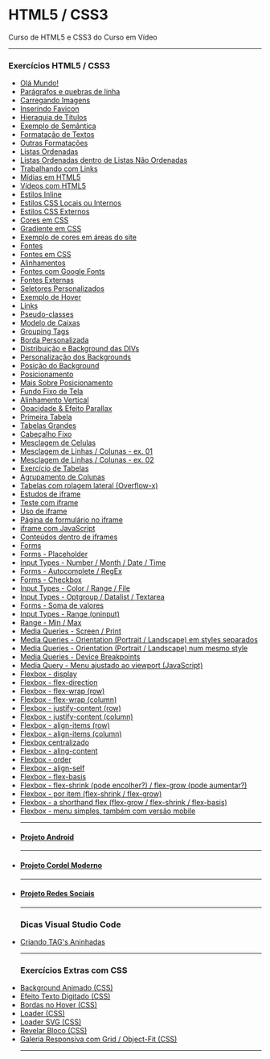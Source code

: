 # HTML5 / CSS3
 Curso de HTML5 e CSS3 do Curso em Vídeo
***
### Exercícios HTML5 / CSS3

<ul>
<li><a href="https://viniciusm0raes.github.io/html-css/exercicios/ex001/index.html"> Olá Mundo!</a></li>
<li><a href="https://viniciusm0raes.github.io/html-css/exercicios/ex002/index.html"> Parágrafos e quebras de linha</a></li>
<li><a href="https://viniciusm0raes.github.io/html-css/exercicios/ex003/index.html"> Carregando Imagens</a></li>
<li><a href="https://viniciusm0raes.github.io/html-css/exercicios/ex004/index.html"> Inserindo Favicon</a></li>
<li><a href="https://viniciusm0raes.github.io/html-css/exercicios/ex006/index.html"> Hieraquia de Títulos</a></li>
<li><a href="https://viniciusm0raes.github.io/html-css/exercicios/ex007/index.html"> Exemplo de Semântica</a></li>
<li><a href="https://viniciusm0raes.github.io/html-css/exercicios/ex008/index.html"> Formatação de Textos</a></li>
<li><a href="https://viniciusm0raes.github.io/html-css/exercicios/ex008b/index.html">Outras Formatações</a></li>
<li><a href="https://viniciusm0raes.github.io/html-css/exercicios/ex009/index.html"> Listas Ordenadas</a></li>
<li><a href="https://viniciusm0raes.github.io/html-css/exercicios/ex009b/index.html">Listas Ordenadas dentro de Listas Não Ordenadas</a></li>
<li><a href="https://viniciusm0raes.github.io/html-css/exercicios/ex010/index.html"> Trabalhando com Links</a></li>
<li><a href="https://viniciusm0raes.github.io/html-css/exercicios/ex011/index.html"> Mídias em HTML5</a></li>
<li><a href="https://viniciusm0raes.github.io/html-css/exercicios/ex012/index.html"> Vídeos com HTML5</a></li>
<li><a href="https://viniciusm0raes.github.io/html-css/exercicios/ex013/index.html"> Estilos Inline</a></li>
<li><a href="https://viniciusm0raes.github.io/html-css/exercicios/ex014/index.html"> Estilos CSS Locais ou Internos</a></li>
<li><a href="https://viniciusm0raes.github.io/html-css/exercicios/ex015/index.html"> Estilos CSS Externos</a></li>
<li><a href="https://viniciusm0raes.github.io/html-css/exercicios/ex016/cor01.html"> Cores em CSS</a></li>
<li><a href="https://viniciusm0raes.github.io/html-css/exercicios/ex016/cor02.html"> Gradiente em CSS</a></li>
<li><a href="https://viniciusm0raes.github.io/html-css/exercicios/ex016/cor03.html"> Exemplo de cores em áreas do site</a></li>
<li><a href="https://viniciusm0raes.github.io/html-css/exercicios/ex017/fontes.html"> Fontes</a></li>
<li><a href="https://viniciusm0raes.github.io/html-css/exercicios/ex017/fonte01.html"> Fontes em CSS</a></li>
<li><a href="https://viniciusm0raes.github.io/html-css/exercicios/ex017/fonte02.html"> Alinhamentos</a></li>
<li><a href="https://viniciusm0raes.github.io/html-css/exercicios/ex018/fonte01.html"> Fontes com Google Fonts</a></li>
<li><a href="https://viniciusm0raes.github.io/html-css/exercicios/ex018/fonte02.html"> Fontes Externas</a></li>
<li><a href="https://viniciusm0raes.github.io/html-css/exercicios/ex019/seletor01.html"> Seletores Personalizados</a></li>
<li><a href="https://viniciusm0raes.github.io/html-css/exercicios/ex020/hover.html"> Exemplo de Hover</a></li>
<li><a href="https://viniciusm0raes.github.io/html-css/exercicios/ex020/links.html"> Links</a></li>
<li><a href="https://viniciusm0raes.github.io/html-css/exercicios/ex020/pseudo-classe.html"> Pseudo-classes</a></li>
<li><a href="https://viniciusm0raes.github.io/html-css/exercicios/ex021/caixa01.html"> Modelo de Caixas</a></li>  
<li><a href="https://viniciusm0raes.github.io/html-css/exercicios/ex021/caixa02.html"> Grouping Tags</a></li>  
<li><a href="https://viniciusm0raes.github.io/html-css/exercicios/ex021/caixa03.html"> Borda Personalizada</a></li>  
<li><a href="https://viniciusm0raes.github.io/html-css/exercicios/ex022/fundo001.html"> Distribuição e Background das DIVs</a></li>  
<li><a href="https://viniciusm0raes.github.io/html-css/exercicios/ex022/fundo002.html"> Personalização dos Backgrounds</a></li>  
<li><a href="https://viniciusm0raes.github.io/html-css/exercicios/ex022/fundo003.html"> Posição do Background</a></li>  
<li><a href="https://viniciusm0raes.github.io/html-css/exercicios/ex022/fundo004.html"> Posicionamento</a></li>  
<li><a href="https://viniciusm0raes.github.io/html-css/exercicios/ex022/fundo005.html"> Mais Sobre Posicionamento</a></li>  
<li><a href="https://viniciusm0raes.github.io/html-css/exercicios/ex022/fundo006.html"> Fundo Fixo de Tela</a></li>  
<li><a href="https://viniciusm0raes.github.io/html-css/exercicios/ex022/fundo007.html"> Alinhamento Vertical</a></li>  
<li><a href="https://viniciusm0raes.github.io/html-css/exercicios/ex022/parallax.html"> Opacidade & Efeito Parallax</a></li>  
<li><a href="https://viniciusm0raes.github.io/html-css/exercicios/ex023/tabela001.html"> Primeira Tabela</a></li>  
<li><a href="https://viniciusm0raes.github.io/html-css/exercicios/ex023/tabela002.html"> Tabelas Grandes</a></li>  
<li><a href="https://viniciusm0raes.github.io/html-css/exercicios/ex023/tabela003.html"> Cabeçalho Fixo</a></li>  
<li><a href="https://viniciusm0raes.github.io/html-css/exercicios/ex023/tabela004.html"> Mesclagem de Celulas</a></li>  
<li><a href="https://viniciusm0raes.github.io/html-css/desafios/014/desafio-014-p01.html"> Mesclagem de Linhas / Colunas - ex. 01</a></li>    
<li><a href="https://viniciusm0raes.github.io/html-css/desafios/014/desafio-014-p02.html"> Mesclagem de Linhas / Colunas - ex. 02</a></li>    
<li><a href="https://viniciusm0raes.github.io/html-css/exercicios/ex023/tabela005.html"> Exercício de Tabelas</a></li>  
<li><a href="https://viniciusm0raes.github.io/html-css/exercicios/ex023/tabela006.html"> Agrupamento de Colunas</a></li>  
<li><a href="https://viniciusm0raes.github.io/html-css/exercicios/ex023/tabela007.html"> Tabelas com rolagem lateral (Overflow-x)</a></li>  
<li><a href="https://viniciusm0raes.github.io/html-css/exercicios/ex024/iframe001.html"> Estudos de iframe</a></li>  
<li><a href="https://viniciusm0raes.github.io/html-css/exercicios/ex024/iframe002.html"> Teste com iframe</a></li>  
<li><a href="https://viniciusm0raes.github.io/html-css/exercicios/ex024/iframe003.html"> Uso de iframe</a></li>  
<li><a href="https://viniciusm0raes.github.io/html-css/exercicios/ex024/iframe004.html"> Página de formulário no iframe</a></li>  
<li><a href="https://viniciusm0raes.github.io/html-css/exercicios/ex024/iframe005.html"> iframe com JavaScript</a></li>  
<li><a href="https://viniciusm0raes.github.io/html-css/exercicios/ex024/iframe006.html"> Conteúdos dentro de iframes</a></li>  
<li><a href="https://viniciusm0raes.github.io/html-css/exercicios/ex025/form001.html"> Forms</a></li>  
<li><a href="https://viniciusm0raes.github.io/html-css/exercicios/ex025/form002.html"> Forms - Placeholder</a></li>  
<li><a href="https://viniciusm0raes.github.io/html-css/exercicios/ex025/form003.html"> Input Types - Number / Month / Date / Time</a></li>  
<li><a href="https://viniciusm0raes.github.io/html-css/exercicios/ex025/form004.html"> Forms - Autocomplete / RegEx</a></li>  
<li><a href="https://viniciusm0raes.github.io/html-css/exercicios/ex025/form005.html"> Forms - Checkbox</a></li>  
<li><a href="https://viniciusm0raes.github.io/html-css/exercicios/ex025/form006.html"> Input Types - Color / Range / File</a></li>  
<li><a href="https://viniciusm0raes.github.io/html-css/exercicios/ex025/form007.html"> Input Types - Optgroup / Datalist / Textarea</a></li>  
<li><a href="https://viniciusm0raes.github.io/html-css/exercicios/ex025/form008.html"> Forms - Soma de valores</a></li>  
<li><a href="https://viniciusm0raes.github.io/html-css/exercicios/ex025/form009.html"> Input Types - Range (oninput)</a></li>  
<li><a href="https://viniciusm0raes.github.io/html-css/exercicios/ex025/form010.html"> Range - Min / Max</a></li>  
<li><a href="https://viniciusm0raes.github.io/html-css/exercicios/ex026/mq001/index.html"> Media Queries - Screen / Print</a></li>  
<li><a href="https://viniciusm0raes.github.io/html-css/exercicios/ex026/mq002/index.html"> Media Queries - Orientation (Portrait / Landscape) em styles separados</a></li>  
<li><a href="https://viniciusm0raes.github.io/html-css/exercicios/ex026/mq003/index.html"> Media Queries - Orientation (Portrait / Landscape) num mesmo style</a></li>  
<li><a href="https://viniciusm0raes.github.io/html-css/exercicios/ex026/mq004/index.html"> Media Queries - Device Breakpoints</a></li>  
<li><a href="https://viniciusm0raes.github.io/html-css/exercicios/ex026/mq005/index.html"> Media Query - Menu ajustado ao viewport (JavaScript)</a></li>  
<li><a href="https://viniciusm0raes.github.io/html-css/exercicios/ex027/flex001/index.html"> Flexbox - display</a></li>  
<li><a href="https://viniciusm0raes.github.io/html-css/exercicios/ex027/flex002/index.html"> Flexbox - flex-direction</a></li>  
<li><a href="https://viniciusm0raes.github.io/html-css/exercicios/ex027/flex003/flex003a/index.html"> Flexbox - flex-wrap (row)</a></li>  
<li><a href="https://viniciusm0raes.github.io/html-css/exercicios/ex027/flex003/flex003b/index.html"> Flexbox - flex-wrap (column)</a></li>  
<li><a href="https://viniciusm0raes.github.io/html-css/exercicios/ex027/flex004/flex004a/index.html"> Flexbox - justify-content (row)</a></li>  
<li><a href="https://viniciusm0raes.github.io/html-css/exercicios/ex027/flex004/flex004b/index.html"> Flexbox - justify-content (column)</a></li>  
<li><a href="https://viniciusm0raes.github.io/html-css/exercicios/ex027/flex004/flex004c/index.html"> Flexbox - align-items (row)</a></li>  
<li><a href="https://viniciusm0raes.github.io/html-css/exercicios/ex027/flex004/flex004d/index.html"> Flexbox - align-items (column)</a></li>  
<li><a href="https://viniciusm0raes.github.io/html-css/exercicios/ex027/flex005/index.html"> Flexbox centralizado</a></li>  
<li><a href="https://viniciusm0raes.github.io/html-css/exercicios/ex027/flex006/index.html"> Flexbox - aling-content</a></li>
<li><a href="https://viniciusm0raes.github.io/html-css/exercicios/ex027/flex007/index.html"> Flexbox - order</a></li>
<li><a href="https://viniciusm0raes.github.io/html-css/exercicios/ex027/flex008/index.html"> Flexbox - align-self</a></li>
<li><a href="https://viniciusm0raes.github.io/html-css/exercicios/ex027/flex009/index.html"> Flexbox - flex-basis</a></li>
<li><a href="https://viniciusm0raes.github.io/html-css/exercicios/ex027/flex010/index.html"> Flexbox - flex-shrink (pode encolher?) / flex-grow (pode aumentar?)</a></li>
<li><a href="https://viniciusm0raes.github.io/html-css/exercicios/ex027/flex011/index.html"> Flexbox - por item (flex-shrink / flex-grow)</a></li>
<li><a href="https://viniciusm0raes.github.io/html-css/exercicios/ex027/flex012/index.html"> Flexbox - a shorthand flex (flex-grow / flex-shrink / flex-basis)</a></li>
<li><a href="https://viniciusm0raes.github.io/html-css/exercicios/ex027/flex013_menu_flex-box/index.html"> Flexbox - menu simples, também com versão mobile</a></li>

***
<li><h4><a href="https://viniciusm0raes.github.io/projeto-android/">Projeto Android</a></h4></li>
  
***

<li><h4><a href="https://viniciusm0raes.github.io/projeto-cordel/">Projeto Cordel Moderno</a></h4></li> 
  
***
 
<li><h4><a href="https://viniciusm0raes.github.io/projeto-rsocial/">Projeto Redes Sociais</a></h4></li> 
  
***
### Dicas Visual Studio Code 

<li><a href="https://viniciusm0raes.github.io/html-css/dicas/tags_aninhadas.html"> Criando TAG's Aninhadas</a></li>
  
***
### Exercícios Extras com CSS 
  
<li><a href="https://viniciusm0raes.github.io/html-css/exercicios/ex_extras/background-animado.html"> Background Animado (CSS)</a></li>  
<li><a href="https://viniciusm0raes.github.io/html-css/exercicios/ex_extras/efeito-texto.html"> Efeito Texto Digitado (CSS)</a></li>  
<li><a href="https://viniciusm0raes.github.io/html-css/exercicios/ex_extras/bordas-hover.html"> Bordas no Hover (CSS)</a></li>  
<li><a href="https://viniciusm0raes.github.io/html-css/exercicios/ex_extras/loader-css.html"> Loader (CSS)</a></li>  
<li><a href="https://viniciusm0raes.github.io/html-css/exercicios/ex_extras/loader-css-svg.html"> Loader SVG (CSS)</a></li>  
<li><a href="https://viniciusm0raes.github.io/html-css/exercicios/ex_extras/revelar-bloco.html"> Revelar Bloco (CSS)</a></li>  
<li><a href="https://viniciusm0raes.github.io/html-css/exercicios/ex_extras/grid_object-fit_responsivo.html"> Galeria Responsiva com Grid / Object-Fit (CSS)</a></li>  
  
***  
</ul>
